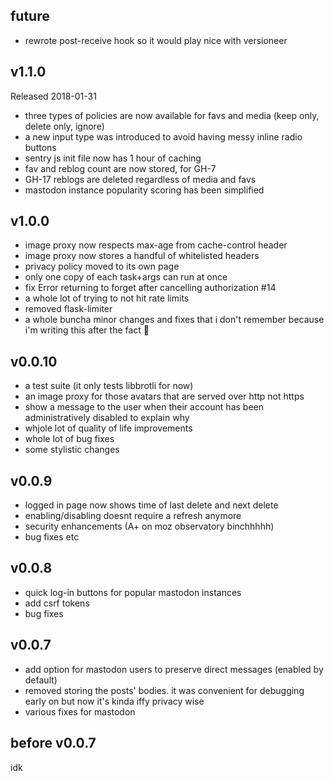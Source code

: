 ## future

* rewrote post-receive hook so it would play nice with versioneer

## v1.1.0

Released 2018-01-31

* three types of policies are now available for favs and media (keep only, delete only, ignore)
* a new input type was introduced to avoid having messy inline radio buttons
* sentry js init file now has 1 hour of caching
* fav and reblog count are now stored, for GH-7
* GH-17 reblogs are deleted regardless of media and favs
* mastodon instance popularity scoring has been simplified

## v1.0.0

* image proxy now respects max-age from cache-control header
* image proxy now stores a handful of whitelisted headers
* privacy policy moved to its own page
* only one copy of each task+args can run at once
* fix Error returning to forget after cancelling authorization #14
* a whole lot of trying to not hit rate limits
* removed flask-limiter
* a whole buncha minor changes and fixes that i don't remember because i'm writing this after the fact 🤷

## v0.0.10

* a test suite (it only tests libbrotli for now)
* an image proxy for those avatars that are served over http not https
* show a message to the user when their account has been
  administratively disabled to explain why
* whjole lot of quality of life improvements
* whole lot of bug fixes
* some stylistic changes

## v0.0.9

* logged in page now shows time of last delete and next delete
* enabling/disabling doesnt require a refresh anymore
* security enhancements (A+ on moz observatory binchhhhh)
* bug fixes etc

## v0.0.8

* quick log-in buttons for popular mastodon instances
* add csrf tokens
* bug fixes

## v0.0.7

* add option for mastodon users to preserve direct messages (enabled by default)
* removed storing the posts' bodies. it was convenient for debugging early on but now it's kinda iffy privacy wise
* various fixes for mastodon

## before v0.0.7

idk
